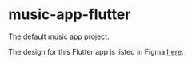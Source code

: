 # music-app-flutter
The default music app project.

The design for this Flutter app is listed in Figma [here](https://www.figma.com/file/dc7CenShxNBboyKpQJkm6n/Music-App-(Andriy)?type=design&node-id=602-2648&mode=design&t=UHRyPvvWMzVx23Pw-0https://www.figma.com/file/dc7CenShxNBboyKpQJkm6n/Music-App-(Andriy)?type=design&node-id=602%3A2648&mode=design&t=UHRyPvvWMzVx23Pw-1https://www.figma.com/file/dc7CenShxNBboyKpQJkm6n/Music-App-(Andriy)?type=design&node-id=602%3A2648&mode=design&t=UHRyPvvWMzVx23Pw-1).
